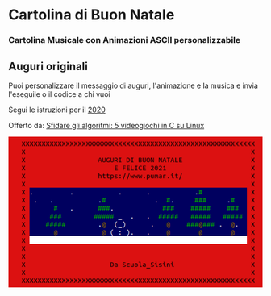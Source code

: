 # Cartolina di Buon Natale
### Cartolina Musicale con Animazioni ASCII personalizzabile
## Auguri originali

Puoi personalizzare il messaggio di auguri, l'animazione e la musica e invia l'eseguile o il codice a chi vuoi

Segui le istruzioni per il [2020](xmas_2020)

Offerto da: [Sfidare gli algoritmi: 5 videogiochi in C su Linux](https://www.amazon.it/dp/1695109325)

![screen](BuonNatale2020.png)
